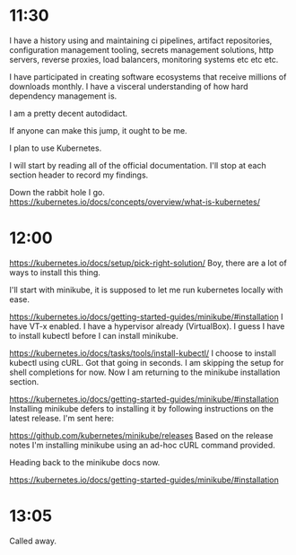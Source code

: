 # 11:30
I have a history using and maintaining ci pipelines, artifact repositories,
configuration management tooling, secrets management solutions, http
servers, reverse proxies, load balancers, monitoring systems etc etc etc.

I have participated in creating software ecosystems that receive millions
of downloads monthly. I have a visceral understanding of how hard dependency
management is.

I am a pretty decent autodidact.

If anyone can make this jump, it ought to be me.

I plan to use Kubernetes.

I will start by reading all of the official documentation. I'll stop at
each section header to record my findings.

Down the rabbit hole I go.
https://kubernetes.io/docs/concepts/overview/what-is-kubernetes/

# 12:00
https://kubernetes.io/docs/setup/pick-right-solution/
Boy, there are a lot of ways to install this thing.

I'll start with minikube, it is supposed to let me run kubernetes locally
with ease.

https://kubernetes.io/docs/getting-started-guides/minikube/#installation
I have VT-x enabled.
I have a hypervisor already (VirtualBox).
I guess I have to install kubectl before I can install minikube.

https://kubernetes.io/docs/tasks/tools/install-kubectl/
I choose to install kubectl using cURL.
Got that going in seconds.
I am skipping the setup for shell completions for now.
Now I am returning to the minikube installation section.

https://kubernetes.io/docs/getting-started-guides/minikube/#installation
Installing minikube defers to installing it by following instructions on
the latest release. I'm sent here:

https://github.com/kubernetes/minikube/releases
Based on the release notes I'm installing minikube using an ad-hoc cURL
command provided.

Heading back to the minikube docs now.

https://kubernetes.io/docs/getting-started-guides/minikube/#installation

# 13:05
Called away.
